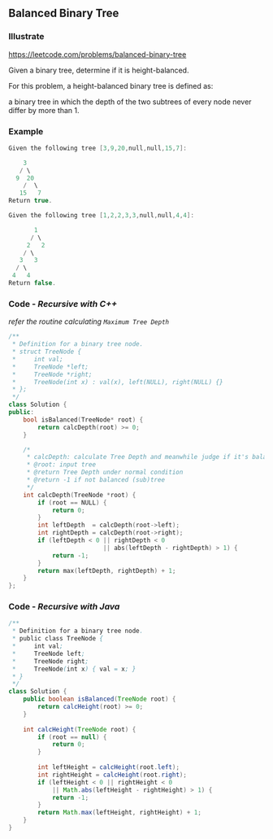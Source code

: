 ## Balanced Binary Tree
### Illustrate
<https://leetcode.com/problems/balanced-binary-tree>

Given a binary tree, determine if it is height-balanced.

For this problem, a height-balanced binary tree is defined as:

a binary tree in which the depth of the two subtrees of every node never differ by more than 1.

### Example
```c
Given the following tree [3,9,20,null,null,15,7]:

    3
   / \
  9  20
    /  \
   15   7
Return true.

Given the following tree [1,2,2,3,3,null,null,4,4]:

       1
      / \
     2   2
    / \
   3   3
  / \
 4   4
Return false.
```

### Code - _Recursive with C++_

_refer the routine calculating `Maximum Tree Depth`_

```c++
/**
 * Definition for a binary tree node.
 * struct TreeNode {
 *     int val;
 *     TreeNode *left;
 *     TreeNode *right;
 *     TreeNode(int x) : val(x), left(NULL), right(NULL) {}
 * };
 */
class Solution {
public:
    bool isBalanced(TreeNode* root) {
        return calcDepth(root) >= 0;
    }

    /*
     * calcDepth: calculate Tree Depth and meanwhile judge if it's balanced
     * @root: input tree
     * @return Tree Depth under normal condition
     * @return -1 if not balanced (sub)tree
     */
    int calcDepth(TreeNode *root) {
        if (root == NULL) {
            return 0;
        }
        int leftDepth  = calcDepth(root->left);
        int rightDepth = calcDepth(root->right);
        if (leftDepth < 0 || rightDepth < 0
                          || abs(leftDepth - rightDepth) > 1) {
            return -1;
        }
        return max(leftDepth, rightDepth) + 1;
    }
};
```

### Code - _Recursive with Java_

```java
/**
 * Definition for a binary tree node.
 * public class TreeNode {
 *     int val;
 *     TreeNode left;
 *     TreeNode right;
 *     TreeNode(int x) { val = x; }
 * }
 */
class Solution {
    public boolean isBalanced(TreeNode root) {
        return calcHeight(root) >= 0;
    }
    
    int calcHeight(TreeNode root) {
        if (root == null) {
            return 0;
        }
        
        int leftHeight = calcHeight(root.left);
        int rightHeight = calcHeight(root.right);
        if (leftHeight < 0 || rightHeight < 0
            || Math.abs(leftHeight - rightHeight) > 1) {
            return -1;
        }
        return Math.max(leftHeight, rightHeight) + 1;
    }
}
```